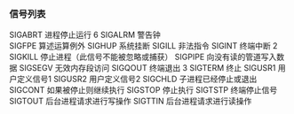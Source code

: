 ### 信号列表
SIGABRT        进程停止运行    6
SIGALRM        警告钟    
SIGFPE        算述运算例外
SIGHUP        系统挂断
SIGILL        非法指令
SIGINT        终端中断   2
SIGKILL        停止进程（此信号不能被忽略或捕获）
SIGPIPE        向没有读的管道写入数据
SIGSEGV        无效内存段访问
SIGQOUT        终端退出    3
SIGTERM        终止
SIGUSR1        用户定义信号1
SIGUSR2        用户定义信号2
SIGCHLD        子进程已经停止或退出
SIGCONT        如果被停止则继续执行
SIGSTOP        停止执行
SIGTSTP        终端停止信号
SIGTOUT        后台进程请求进行写操作
SIGTTIN        后台进程请求进行读操作
